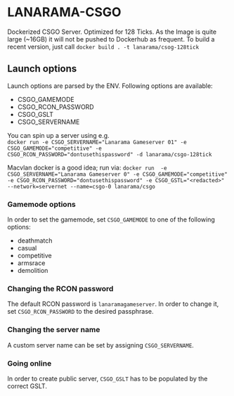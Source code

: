 # LANARAMA-CSGO

Dockerized CSGO Server. Optimized for 128 Ticks.
As the Image is quite large (~16GB) it will not be pushed to Dockerhub as frequent. To build a recent version, just call `docker build . -t lanarama/csog-128tick`

## Launch options
Launch options are parsed by the ENV. Following options are available:
  - CSGO_GAMEMODE
  - CSGO_RCON_PASSWORD
  - CSGO_GSLT
  - CSGO_SERVERNAME

You can spin up a server using e.g. <br>
`docker run -e CSGO_SERVERNAME="Lanarama Gameserver 01" -e CSGO_GAMEMODE="competitive" -e CSGO_RCON_PASSWORD="dontusethispassword" -d lanarama/csgo-128tick`

Macvlan docker is a good idea; run via: `docker run  -e CSGO_SERVERNAME="Lanarama Gameserver 0" -e CSGO_GAMEMODE="competitive" -e CSGO_RCON_PASSWORD="dontusethispassword" -e CSGO_GSTL="<redacted>" --network=servernet --name=csgo-0 lanarama/csgo`

### Gamemode options
In order to set the gamemode, set `CSGO_GAMEMODE` to one of the following options:
  - deathmatch
  - casual
  - competitive
  - armsrace
  - demolition

### Changing the RCON password
The default RCON password is `lanaramagameserver`. In order to change it, set `CSGO_RCON_PASSWORD` to the desired passphrase.

### Changing the server name
A custom server name can be set by assigning `CSGO_SERVERNAME`.

### Going online
In order to create public server, `CSGO_GSLT` has to be populated by the correct GSLT.
